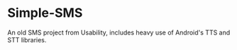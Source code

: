 Simple-SMS
==========

An old SMS project from Usability, includes heavy use of Android's TTS and STT libraries.